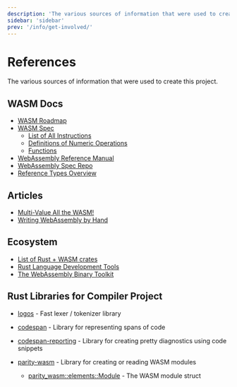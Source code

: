 ```yaml
---
description: 'The various sources of information that were used to create this project.'
sidebar: 'sidebar'
prev: '/info/get-involved/'
---
```


# References

The various sources of information that were used to create this project.

## WASM Docs

 * [WASM Roadmap](https://webassembly.org/roadmap/)
 * [WASM Spec](https://webassembly.github.io/spec/core/)
   * [List of All Instructions](https://webassembly.github.io/spec/core/valid/instructions.html)
   * [Definitions of Numeric Operations](https://webassembly.github.io/spec/core/exec/numerics.html)
   * [Functions](https://webassembly.github.io/spec/core/valid/modules.html#functions)
 * [WebAssembly Reference Manual](https://github.com/sunfishcode/wasm-reference-manual/blob/master/WebAssembly.md)
 * [WebAssembly Spec Repo](https://github.com/WebAssembly/spec)
 * [Reference Types Overview](https://github.com/WebAssembly/reference-types/blob/master/proposals/reference-types/Overview.md)

## Articles
 * [Multi-Value All the WASM!](https://hacks.mozilla.org/2019/11/multi-value-all-the-wasm/)
 * [Writing WebAssembly by Hand](https://blog.scottlogic.com/2018/04/26/webassembly-by-hand.html)

## Ecosystem
 * [List of Rust + WASM crates](https://rustwasm.github.io/book/reference/crates.html)
 * [Rust Language Development Tools](https://github.com/Kixiron/rust-langdev)
 * [The WebAssembly Binary Toolkit](https://github.com/WebAssembly/wabt)

## Rust Libraries for Compiler Project
 * [logos](https://crates.io/crates/logos) - Fast lexer / tokenizer library
 * [codespan](https://crates.io/crates/codespan) - Library for representing spans of code
 * [codespan-reporting](https://crates.io/crates/codespan-reporting) - Library for creating pretty diagnostics using code snippets

 * [parity-wasm](https://crates.io/crates/parity-wasm) - Library for creating or reading WASM modules
   * [parity_wasm::elements::Module](https://docs.rs/parity-wasm/0.42.1/parity_wasm/elements/struct.Module.html) - The WASM module struct

